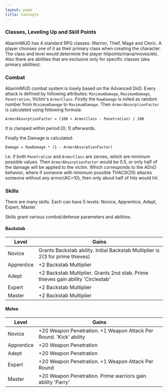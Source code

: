 ```yaml
---
layout: page
title: Concepts
---
```


### Classes, Leveling Up and Skill Points
AbarimMUD has 4 standard RPG classes: Warrior, Thief, Mage and Cleric.
A player chooses one of it as their primary class when creating the character.
The class and level would determine the player hitpoints/mana/moves/etc.
Also there are abilities that are exclusive only for specific classes (aka primary abilities).

### Combat
AbarimMUD combat system is losely based on the Advanced DnD.
Every attack is defined by following attributes: `MinimumDamage`, `MaximumDamage`, `Penetration`, Victim's `ArmorClass`.
Firstly the `RawDamage` is rolled as random number from `MinimumDamage` to `MaximumDamage`.
Then `ArmorAbsorptionFactor` is calculated using following formula:

`ArmorAbsorptionFactor = (100 + ArmorClass - Penetration) / 200`

It is clamped within period [0; 1] afterwards.

Finally the Damage is calculated:

`Damage = RawDamage * (1 - ArmorAbsorptionFactor)`

I.e. if both `Penetration` and `ArmorClass` are zeroes, which are minimum possible values.
Then `ArmorAbsorptionFactor` would be 0.5, or only half of the damage will be applied to the victim.
Which corresponds to the ADnD behavior, where if someone with minimum possible THAC0(20) attacks someone without any armor(AC=10),
then only about half of hits would hit.

### Skills
There are many skills. Each can have 5 levels: Novice, Apprentice, Adept, Expert, Master.

Skills grant various combat/defense parameters and abilities.

#### Backstab

Level|Gains
-----|-----
Novice|Grants Backstab ability. Initial Backstab Multiplier is 2(3 for prime thieves)
Apprentice|+2 Backstab Multiplier
Adept|+2 Backstab Multiplier. Grants 2nd stab. Prime thieves gain ability 'Circlestab'
Expert|+2 Backstab Multiplier
Master|+2 Backstab Multiplier

#### Melee

Level|Gains
-----|-----
Novice|+20 Weapon Penetration. +1 Weapon Attack Per Round. 'Kick' ability
Apprentice|+20 Weapon Penetration
Adept|+20 Weapon Penetration
Expert|+20 Weapon Penetration. +1 Weapon Attack Per Round
Master|+20 Weapon Penetration. Prime warriors gain ability 'Parry'

